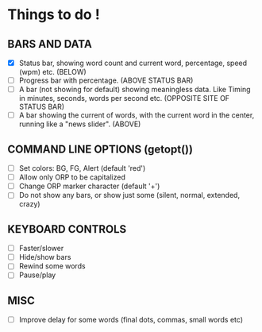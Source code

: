# Things to do !

## BARS AND DATA

- [x] Status bar, showing word count and current word, percentage, speed (wpm) etc. (BELOW)
- [ ] Progress bar with percentage. (ABOVE STATUS BAR)
- [ ] A bar (not showing for default) showing meaningless data. Like Timing in minutes, seconds, words per second etc. (OPPOSITE SITE OF STATUS BAR)
- [ ] A bar showing the current of words, with the current word in the center, running like a "news slider". (ABOVE)

## COMMAND LINE OPTIONS (getopt())

- [ ] Set colors: BG, FG, Alert (default 'red')
- [ ] Allow only ORP to be capitalized
- [ ] Change ORP marker character (default '+')
- [ ] Do not show any bars, or show just some (silent, normal, extended, crazy)

## KEYBOARD CONTROLS

- [ ] Faster/slower
- [ ] Hide/show bars
- [ ] Rewind some words
- [ ] Pause/play

## MISC

- [ ] Improve delay for some words (final dots, commas, small words etc)
